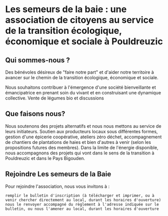 
# Les semeurs de la baie : une association de citoyens au service de la transition écologique, économique et sociale à Pouldreuzic

## Qui sommes-nous ?

Des bénévoles désireux de "faire notre part" et d'aider notre territoire à avancer sur le chemin de la transition écologique, économique et sociale.

Nous souhaitons contribuer à l'émergence d'une société bienveillante et émancipatrice en prenant soin du vivant et en construisant une dynamique collective. 
Vente de légumes bio et discussions

## Que faisons nous?

Nous soutenons des projets alternatifs et nous nous mettons au service de leurs initiateurs.
Soutien aux producteurs locaux sous différentes formes, gestion d'une épicerie coopérative, ateliers zéro déchet, accompagnement de chantiers de plantations de haies et bien d'autres à venir (selon les propositions futures des membres).
Dans la limite de l'énergie disponible, nous accompagnons des projets qui vont dans le sens de la transition à Pouldreuzic et dans le Pays Bigouden.

## Rejoindre Les semeurs de la Baie

Pour rejoindre l'association, nous vous invitons à :

    remplir le bulletin d'inscription (à télécharger et imprimer, ou à venir chercher directement au local, durant les horaires d'ouverture)
    nous le renvoyer accompagné du règlement à l'adresse indiquée sur le bulletin, ou nous l'amener au local, durant les horaires d'ouverture

